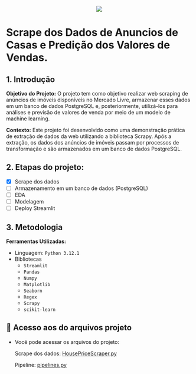 <p align="center">
<img loading="lazy" src="http://img.shields.io/static/v1?label=STATUS&message=EM PROCESSO&color=yellow&style=for-the-badge"/>
</p>

# Scrape dos Dados de Anuncios de Casas e Predição dos Valores de Vendas.


## 1. Introdução

**Objetivo do Projeto:** O projeto tem como objetivo realizar web scraping de anúncios de imóveis disponíveis no Mercado Livre, armazenar esses dados em um banco de dados PostgreSQL e, posteriormente, utilizá-los para análises e previsão de valores de venda por meio de um modelo de machine learning.

**Contexto:** Este projeto foi desenvolvido como uma demonstração prática de extração de dados da web utilizando a biblioteca Scrapy. Após a extração, os dados dos anúncios de imóveis passam por processos de transformação e são armazenados em um banco de dados PostgreSQL. 

## 2. Etapas do projeto:

- [x] Scrape dos dados
- [ ] Armazenamento em um banco de dados (PostgreSQL)
- [ ] EDA
- [ ] Modelagem
- [ ] Deploy Streamlit

## 3. Metodologia

**Ferramentas Utilizadas:**
* Linguagem: ``Python 3.12.1``
* Bibliotecas
  - ``Streamlit``
  - ``Pandas``
  - ``Numpy``
  - ``Matplotlib``
  - ``Seaborn``
  - ``Regex``
  - ``Scrapy``
  - ``scikit-learn``

## 📁 Acesso aos do arquivos projeto

* Você pode acessar os arquivos do projeto:

  Scrape dos dados: [HousePriceScraper.py](https://github.com/RailanDeivid/Scraper_and_HousePricePredictor/blob/main/src/HousePriceScraper/spiders/HousePriceScraper.py)
  
  Pipeline: [pipelines.py](https://github.com/RailanDeivid/Scraper_and_HousePricePredictor/blob/main/src/HousePriceScraper/pipelines.py)







